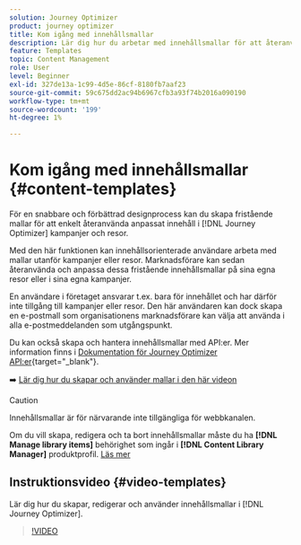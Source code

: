 ```yaml
---
solution: Journey Optimizer
product: journey optimizer
title: Kom igång med innehållsmallar
description: Lär dig hur du arbetar med innehållsmallar för att återanvända innehåll i Journey Optimizer kampanjer och resor
feature: Templates
topic: Content Management
role: User
level: Beginner
exl-id: 327de13a-1c99-4d5e-86cf-8180fb7aaf23
source-git-commit: 59c675dd2ac94b6967cfb3a93f74b2016a090190
workflow-type: tm+mt
source-wordcount: '199'
ht-degree: 1%

---
```



# Kom igång med innehållsmallar {#content-templates}

För en snabbare och förbättrad designprocess kan du skapa fristående mallar för att enkelt återanvända anpassat innehåll i [!DNL Journey Optimizer] kampanjer och resor.

Med den här funktionen kan innehållsorienterade användare arbeta med mallar utanför kampanjer eller resor. Marknadsförare kan sedan återanvända och anpassa dessa fristående innehållsmallar på sina egna resor eller i sina egna kampanjer.

<!--![](../rn/assets/do-not-localize/content-template.gif)-->

En användare i företaget ansvarar t.ex. bara för innehållet och har därför inte tillgång till kampanjer eller resor. Den här användaren kan dock skapa en e-postmall som organisationens marknadsförare kan välja att använda i alla e-postmeddelanden som utgångspunkt.

Du kan också skapa och hantera innehållsmallar med API:er. Mer information finns i [Dokumentation för Journey Optimizer API:er](https://developer.adobe.com/journey-optimizer-apis/references/content/){target="_blank"}.

➡️ [Lär dig hur du skapar och använder mallar i den här videon](#video-templates)

>[!CAUTION]
>
>Innehållsmallar är för närvarande inte tillgängliga för webbkanalen.
>
>Om du vill skapa, redigera och ta bort innehållsmallar måste du ha **[!DNL Manage library items]** behörighet som ingår i **[!DNL Content Library Manager]** produktprofil. [Läs mer](../administration/ootb-product-profiles.md#content-library-manager)

## Instruktionsvideo {#video-templates}

Lär dig hur du skapar, redigerar och använder innehållsmallar i [!DNL Journey Optimizer].

>[!VIDEO](https://video.tv.adobe.com/v/3413743/?quality=12)

